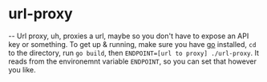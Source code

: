 # url-proxy
--
Url proxy, uh, proxies a url, maybe so you don't have to expose an API key or
something. To get up & running, make sure you have [go](http://golang.org)
installed, `cd` to the directory, run `go build`, then `ENDPOINT=[url to proxy]
./url-proxy`. It reads from the environemnt variable `ENDPOINT`, so you can set
that however you like.
